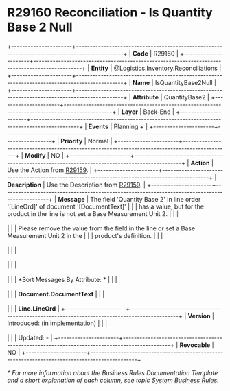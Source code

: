 ﻿---
erp.type: business-rule
erp.entity: Logistics.Inventory.Reconciliations
---

# R29160 Reconciliation - Is Quantity Base 2 Null
+----------------------+-----------------------------------------------------------------------------------------------+
| **Code**             | R29160                                                                                        |
+----------------------+-----------------------------------------------------------------------------------------------+
| **Entity**           | @Logistics.Inventory.Reconciliations                                                          |
+----------------------+-----------------------------------------------------------------------------------------------+
| **Name**             | IsQuantityBase2Null                                                                           |
+----------------------+-----------------------------------------------------------------------------------------------+
| **Attribute**        | QuantityBase2                                                                                 |
+----------------------+-----------------------------------------------------------------------------------------------+
| **Layer**            | Back-End                                                                                      |
+----------------------+-----------------------------------------------------------------------------------------------+
| **Events**           | Planning +                                                                                    |
+----------------------+-----------------------------------------------------------------------------------------------+
| **Priority**         | Normal                                                                                        |
+----------------------+-----------------------------------------------------------------------------------------------+
| **Modify**           | NO                                                                                            |
+----------------------+-----------------------------------------------------------------------------------------------+
| **Action**           | Use the Action from [R29159](R29159.md).                                                      |
+----------------------+-----------------------------------------------------------------------------------------------+
| **Description**      | Use the Description from [R29159](R29159.md).                                                 |
+----------------------+-----------------------------------------------------------------------------------------------+
| **Message**          | The field \'Quantity Base 2\' in line order \'\[LineOrd\]\' of document \'\[DocumentText\]\'  |
|                      | has a value, but for the product in the line is not set a Base Measurement Unit 2.            |
|                      | <br/><br/>                                                                                    |
|                      | Please remove the value from thе field in the line or set a Base Measurement Unit 2 in the    |
|                      | product\'s definition.                                                                        |
|                      | <br/><br/>                                                                                    |
|                      | <br/><br/>                                                                                    |
|                      | <br/><br/>                                                                                    |
|                      | *Sort Messages By Attribute: *                                                                |
|                      | <br/><br/>                                                                                    |
|                      | **Document.DocumentText**                                                                     |
|                      | <br/><br/>                                                                                    |
|                      | **Line.LineOrd**                                                                              |
+----------------------+-----------------------------------------------------------------------------------------------+
| **Version**          | Introduced: (in implementation)                                                               |
|                      | <br/><br/>                                                                                    |
|                      | Updated: -                                                                                    |
+----------------------+-----------------------------------------------------------------------------------------------+
| **Revocable**        | NO                                                                                            |
+----------------------+-----------------------------------------------------------------------------------------------+

*\* For more information about the Business Rules Documentation Template and a short explanation of each column, see
topic [System Business Rules](../templates/template-description-system-business-rules.md).*
